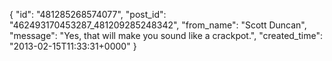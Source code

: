  {
   "id": "481285268574077",
   "post_id": "462493170453287_481209285248342",
   "from_name": "Scott Duncan",
   "message": "Yes, that will make you sound like a crackpot.",
   "created_time": "2013-02-15T11:33:31+0000"
 }
